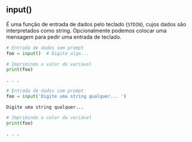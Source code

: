 ## input()

É uma função de entrada de dados pelo teclado (`STDIN`), cujos dados são 
interpretados como string. Opcionalmente podemos colocar uma mensagem para
pedir uma entrada de teclado.

``` python
# Entrada de dados sem prompt
foo = input()  # Digite algo...

# Imprimindo o valor da variável
print(foo)
```

``` console
. . .
```

``` python
# Entrada de dados com prompt
foo = input('Digite uma string qualquer... ')
```

``` console
Digite uma string qualquer...
```

``` python
# Imprimindo o valor da variável
print(foo)
```

``` console
. . .
```
